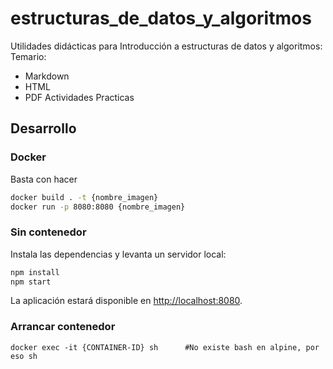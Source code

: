 # estructuras_de_datos_y_algoritmos
Utilidades didácticas para Introducción a estructuras de datos y algoritmos:
Temario:
- Markdown
- HTML
- PDF
Actividades
Practicas


## Desarrollo

### Docker

Basta con hacer 
```bash
docker build . -t {nombre_imagen}
docker run -p 8080:8080 {nombre_imagen}
```

### Sin contenedor

Instala las dependencias y levanta un servidor local:

```bash
npm install
npm start
```

La aplicación estará disponible en [http://localhost:8080](http://localhost:8080).


### Arrancar contenedor

``` 
docker exec -it {CONTAINER-ID} sh      #No existe bash en alpine, por eso sh
```
